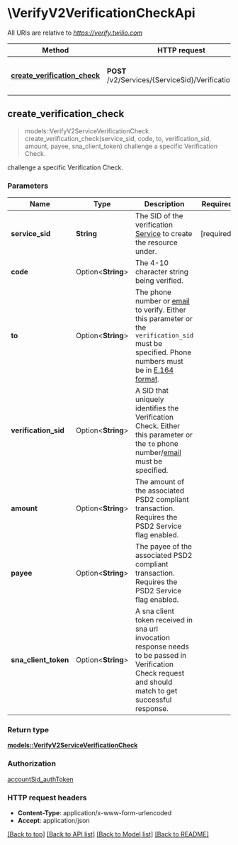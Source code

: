 # \VerifyV2VerificationCheckApi

All URIs are relative to *https://verify.twilio.com*

Method | HTTP request | Description
------------- | ------------- | -------------
[**create_verification_check**](VerifyV2VerificationCheckApi.md#create_verification_check) | **POST** /v2/Services/{ServiceSid}/VerificationCheck | challenge a specific Verification Check.



## create_verification_check

> models::VerifyV2ServiceVerificationCheck create_verification_check(service_sid, code, to, verification_sid, amount, payee, sna_client_token)
challenge a specific Verification Check.

challenge a specific Verification Check.

### Parameters


Name | Type | Description  | Required | Notes
------------- | ------------- | ------------- | ------------- | -------------
**service_sid** | **String** | The SID of the verification [Service](https://www.twilio.com/docs/verify/api/service) to create the resource under. | [required] |
**code** | Option<**String**> | The 4-10 character string being verified. |  |
**to** | Option<**String**> | The phone number or [email](https://www.twilio.com/docs/verify/email) to verify. Either this parameter or the `verification_sid` must be specified. Phone numbers must be in [E.164 format](https://www.twilio.com/docs/glossary/what-e164). |  |
**verification_sid** | Option<**String**> | A SID that uniquely identifies the Verification Check. Either this parameter or the `to` phone number/[email](https://www.twilio.com/docs/verify/email) must be specified. |  |
**amount** | Option<**String**> | The amount of the associated PSD2 compliant transaction. Requires the PSD2 Service flag enabled. |  |
**payee** | Option<**String**> | The payee of the associated PSD2 compliant transaction. Requires the PSD2 Service flag enabled. |  |
**sna_client_token** | Option<**String**> | A sna client token received in sna url invocation response needs to be passed in Verification Check request and should match to get successful response. |  |

### Return type

[**models::VerifyV2ServiceVerificationCheck**](verify.v2.service.verification_check.md)

### Authorization

[accountSid_authToken](../README.md#accountSid_authToken)

### HTTP request headers

- **Content-Type**: application/x-www-form-urlencoded
- **Accept**: application/json

[[Back to top]](#) [[Back to API list]](../README.md#documentation-for-api-endpoints) [[Back to Model list]](../README.md#documentation-for-models) [[Back to README]](../README.md)

